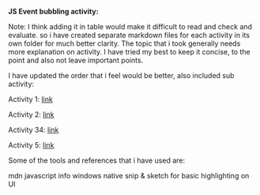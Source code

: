 **JS Event bubbling activity:**

Note: I think adding it in table would make it difficult to read and check and evaluate.
so i have created separate markdown files for each activity in its own folder for much better clarity.
The topic that i took generally needs more explanation on activity. I have tried my best to keep it concise, to the point and also not leave important points.

I have updated the order that i feel would be better, also included sub activity:

Activity 1: [link](activity1/activity1.md)

Activity 2: [link](activity2/activity2.md)

Activity 34: [link](activity34/activity34.md)

Activity 5: [link](activity5/activity5.md)

Some of the tools and references that i have used are:

mdn
javascript info
windows native snip & sketch for basic highlighting on UI

